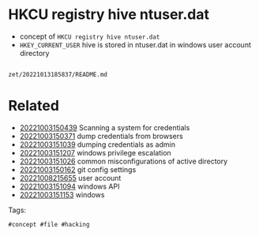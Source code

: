 # HKCU registry hive ntuser.dat

- concept of `HKCU registry hive ntuser.dat`
- `HKEY_CURRENT_USER` hive is stored in ntuser.dat in windows user account directory

```
```

` zet/20221013185837/README.md `

# Related

- [20221003150439](/zet/20221003150439/README.md) Scanning a system for credentials
- [20221003150371](/zet/20221003150371/README.md) dump credentials from browsers
- [20221003151039](/zet/20221003151039/README.md) dumping credentials as admin
- [20221003151207](/zet/20221003151207/README.md) windows privilege escalation
- [20221003151026](/zet/20221003151026/README.md) common misconfigurations of active directory
- [20221003150162](/zet/20221003150162/README.md) git config settings
- [20221008215655](/zet/20221008215655/README.md) user account
- [20221003151094](/zet/20221003151094/README.md) windows API
- [20221003151153](/zet/20221003151153/README.md) windows

Tags:

    #concept #file #hacking
